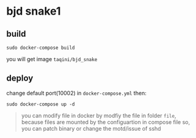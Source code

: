 # bjd snake1

## build
```
sudo docker-compose build
```
you will get image `taqini/bjd_snake`

## deploy
change default port(10002) in `docker-compose.yml`
then:
```
sudo docker-compose up -d
```

> you can modify file in docker by modfiy the file in folder `file`, 
> because files are mounted by the configuartion in compose file
> so, you can patch binary or change the motd/issue of sshd
